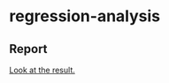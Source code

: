 # regression-analysis

## Report

[Look at the result.](https://sofi-bel.github.io/regression-analysis/)
